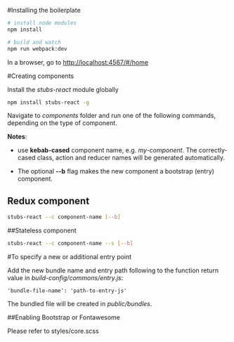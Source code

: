 #Installing the boilerplate


```bash
# install node modules
npm install

# build and watch
npm run webpack:dev
```

In a browser, go to <http://localhost:4567/#/home>

#Creating components

Install the *stubs-react* module globally

```bash
npm install stubs-react -g
```

Navigate to *components* folder and run one of the following commands, depending on the type of component.

**Notes**:
- use **kebab-cased** component name, e.g. *my-component*. The correctly-cased class, action and reducer names 
will be generated automatically.

- The optional **--b** flag makes the new component a bootstrap (entry) component.

## Redux component
```bash
stubs-react --c component-name [--b]
```

##Stateless component
```bash
stubs-react --c component-name --s [--b]
```

#To specify a new or additional entry point

Add the new bundle name and entry path following to the function return value in *build-config/commons/entry.js*:

```
'bundle-file-name': 'path-to-entry-js'
```

The bundled file will be created in *public/bundles*.

##Enabling Bootstrap or Fontawesome

Please refer to styles/core.scss
